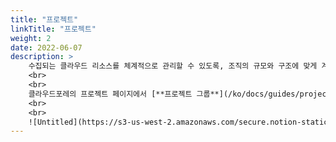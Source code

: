 ```yaml
---
title: "프로젝트"
linkTitle: "프로젝트"
weight: 2
date: 2022-06-07
description: >
    수집되는 클라우드 리소스를 체계적으로 관리할 수 있도록, 조직의 규모와 구조에 맞게 계층 구조를 설계하여 관리하세요.
    <br>
    <br>
    클라우드포레의 프로젝트 페이지에서 [**프로젝트 그룹**](/ko/docs/guides/project/project-group)과 [**프로젝트**](/ko/docs/guides/project/project)를 만들고, [**멤버**](/ko/docs/guides/project/member)를 초대할 수 있습니다.
    <br>
    <br>
    ![Untitled](https://s3-us-west-2.amazonaws.com/secure.notion-static.com/72e729ed-e630-4063-883c-31a9b57716de/Untitled.png)
---
```

